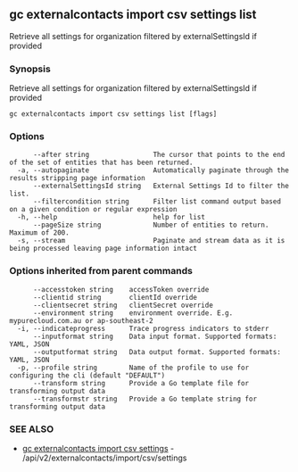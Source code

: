 ## gc externalcontacts import csv settings list

Retrieve all settings for organization filtered by externalSettingsId if provided

### Synopsis

Retrieve all settings for organization filtered by externalSettingsId if provided

```
gc externalcontacts import csv settings list [flags]
```

### Options

```
      --after string                The cursor that points to the end of the set of entities that has been returned.
  -a, --autopaginate                Automatically paginate through the results stripping page information
      --externalSettingsId string   External Settings Id to filter the list.
      --filtercondition string      Filter list command output based on a given condition or regular expression
  -h, --help                        help for list
      --pageSize string             Number of entities to return. Maximum of 200.
  -s, --stream                      Paginate and stream data as it is being processed leaving page information intact
```

### Options inherited from parent commands

```
      --accesstoken string    accessToken override
      --clientid string       clientId override
      --clientsecret string   clientSecret override
      --environment string    environment override. E.g. mypurecloud.com.au or ap-southeast-2
  -i, --indicateprogress      Trace progress indicators to stderr
      --inputformat string    Data input format. Supported formats: YAML, JSON
      --outputformat string   Data output format. Supported formats: YAML, JSON
  -p, --profile string        Name of the profile to use for configuring the cli (default "DEFAULT")
      --transform string      Provide a Go template file for transforming output data
      --transformstr string   Provide a Go template string for transforming output data
```

### SEE ALSO

* [gc externalcontacts import csv settings](gc_externalcontacts_import_csv_settings.html)	 - /api/v2/externalcontacts/import/csv/settings



